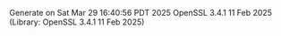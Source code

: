 Generate on Sat Mar 29 16:40:56 PDT 2025
OpenSSL 3.4.1 11 Feb 2025 (Library: OpenSSL 3.4.1 11 Feb 2025)
